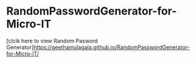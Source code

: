 # RandomPasswordGenerator-for-Micro-IT
[clcik here to view  Random Pasword Generator]https://geethamulagala.github.io/RandomPasswordGenerator-for-Micro-IT/
